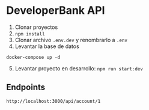 # DeveloperBank API

1. Clonar proyectos
2. `npm install`
3. Clonar archivo `.env.dev` y renombrarlo a `.env`
4. Levantar la base de datos

```
docker-compose up -d
```

5. Levantar proyecto en desarrollo: `npm run start:dev`

## Endpoints

`http://localhost:3000/api/account/1`
